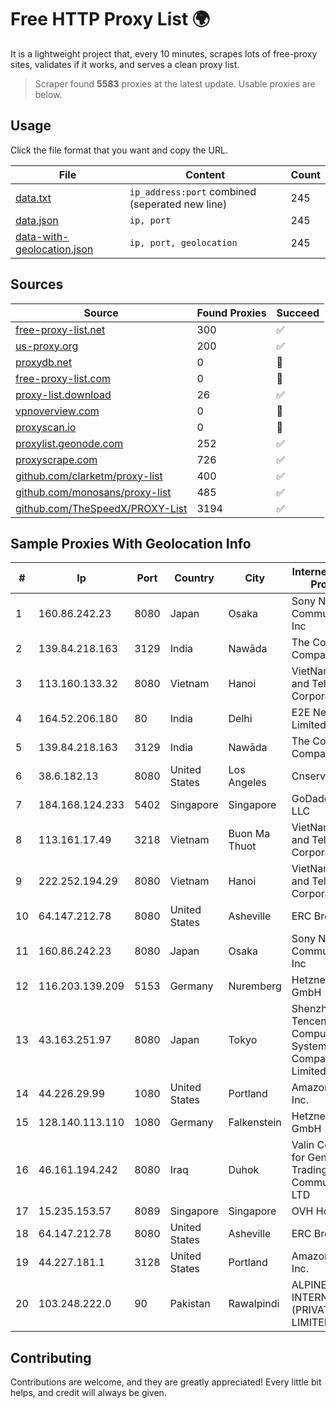 
# Free HTTP Proxy List 🌍

It is a lightweight project that, every 10 minutes, scrapes lots of free-proxy sites, validates if it works, and serves a clean proxy list.


> Scraper found **5583** proxies at the latest update. Usable proxies are below.

## Usage

Click the file format that you want and copy the URL.


|File|Content|Count|
|----|-------|-----|
|[data.txt](https://raw.githubusercontent.com/themiralay/Proxy-List-World/master/data.txt)|`ip_address:port` combined (seperated new line)|245|
|[data.json](https://raw.githubusercontent.com/themiralay/Proxy-List-World/master/data.json)|`ip, port`|245|
|[data-with-geolocation.json](https://raw.githubusercontent.com/themiralay/Proxy-List-World/master/data-with-geolocation.json)|`ip, port, geolocation`|245|

## Sources

|Source|Found Proxies|Succeed|
|------|-------------|-------|
|[free-proxy-list.net](https://free-proxy-list.net)|300|✅|
|[us-proxy.org](https://www.us-proxy.org)|200|✅|
|[proxydb.net](http://proxydb.net)|0|🚫|
|[free-proxy-list.com](https://free-proxy-list.com/?page=&port=&type%5B%5D=http&type%5B%5D=https&up_time=0&search=Search)|0|🚫|
|[proxy-list.download](https://www.proxy-list.download/HTTP)|26|✅|
|[vpnoverview.com](https://vpnoverview.com/privacy/anonymous-browsing/free-proxy-servers)|0|🚫|
|[proxyscan.io](https://www.proxyscan.io)|0|🚫|
|[proxylist.geonode.com](https://proxylist.geonode.com/api/proxy-list?limit=300&page=1&sort_by=lastChecked&sort_type=desc&protocols=http,https)|252|✅|
|[proxyscrape.com](https://api.proxyscrape.com/v2/?request=displayproxies&protocol=http&timeout=10000&country=all&ssl=all&anonymity=all)|726|✅|
|[github.com/clarketm/proxy-list](https://raw.githubusercontent.com/clarketm/proxy-list/master/proxy-list-raw.txt)|400|✅|
|[github.com/monosans/proxy-list](https://raw.githubusercontent.com/monosans/proxy-list/main/proxies/http.txt)|485|✅|
|[github.com/TheSpeedX/PROXY-List](https://raw.githubusercontent.com/TheSpeedX/PROXY-List/master/http.txt)|3194|✅|


## Sample Proxies With Geolocation Info

|#|Ip|Port|Country|City|Internet Service Provider|
|-|--|----|-------|----|-------------------------|
|1|160.86.242.23|8080|Japan|Osaka|Sony Network Communications Inc|
|2|139.84.218.163|3129|India|Nawāda|The Constant Company, LLC|
|3|113.160.133.32|8080|Vietnam|Hanoi|VietNam Post and Telecom Corporation|
|4|164.52.206.180|80|India|Delhi|E2E Networks Limited|
|5|139.84.218.163|3129|India|Nawāda|The Constant Company, LLC|
|6|38.6.182.13|8080|United States|Los Angeles|Cnservers LLC|
|7|184.168.124.233|5402|Singapore|Singapore|GoDaddy.com, LLC|
|8|113.161.17.49|3218|Vietnam|Buon Ma Thuot|VietNam Post and Telecom Corporation|
|9|222.252.194.29|8080|Vietnam|Hanoi|VietNam Post and Telecom Corporation|
|10|64.147.212.78|8080|United States|Asheville|ERC Broadband|
|11|160.86.242.23|8080|Japan|Osaka|Sony Network Communications Inc|
|12|116.203.139.209|5153|Germany|Nuremberg|Hetzner Online GmbH|
|13|43.163.251.97|8080|Japan|Tokyo|Shenzhen Tencent Computer Systems Company Limited|
|14|44.226.29.99|1080|United States|Portland|Amazon.com, Inc.|
|15|128.140.113.110|1080|Germany|Falkenstein|Hetzner Online GmbH|
|16|46.161.194.242|8080|Iraq|Duhok|Valin Company for General Trading and Communication LTD|
|17|15.235.153.57|8089|Singapore|Singapore|OVH Hosting|
|18|64.147.212.78|8080|United States|Asheville|ERC Broadband|
|19|44.227.181.1|3128|United States|Portland|Amazon.com, Inc.|
|20|103.248.222.0|90|Pakistan|Rawalpindi|ALPINES INTERNET (PRIVATE) LIMITED|



## Contributing

Contributions are welcome, and they are greatly appreciated! Every
little bit helps, and credit will always be given.

